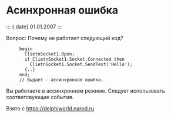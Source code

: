 Асинхронная ошибка
==================

::: {.date}
01.01.2007
:::

Вопрос: Почему не работает следующий код?

         begin
           ClietnSocket1.Open;
           if ClietnSocket1.Socket.Connected then
             ClietnSocket1.Socket.SendText('Hello');
           {..}
         end;
         // Выдает - ассинхронная ошибка.

Вы работаете в ассинхронном режиме. Следует использовать соответсвующие
события.

Взято с <https://delphiworld.narod.ru>
